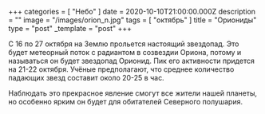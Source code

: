 +++
categories = [ "Небо" ]
date = 2020-10-10T21:00:00.000Z
description = ""
image = "/images/orion_n.jpg"
tags = [ "октябрь" ]
title = "Ориониды"
type = "post"
_template = "post"
+++

С 16 по 27 октября на Землю прольется настоящий звездопад. Это будет метеорный поток с радиантом в созвездии Ориона, потому и называться он будет звездопад Орионид. Пик его активности придется на 21-22 октября. Учёные предполагают, что среднее количество падающих звезд составит около 20-25 в час.  
  
Наблюдать это прекрасное явление смогут все жители нашей планеты, но особенно ярким он будет для обитателей Северного полушария.
